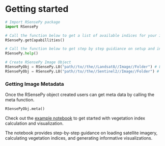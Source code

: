 # Getting started


```python
# Import RSensePy package
import RSensePy

# Call the function below to get a list of available indices for your imagery (Indices available for Landast 8/9 and Sentinel 2 imagery)
RSensePy.getCapabillities()

# Call the function below to get step by step guidiance on setup and index calaculation
RSensePy.help()

# Create RSensePy Image Object
RSensePyObj = RSensePy.L8("path//to//the//Landsat8//Image//Folder") # Landsat 8 or 9
RSensePyObj = RSensePy.L8("path//to//the//Sentinel2//Image//Folder") # Sentinel 2 image
```

### Getting Image Metadata
Once the RSensePy object created users can get meta data by calling the meta function.
```python
RSensePyObj.meta()
```

Check out the [example notebook](https://github.com/richiedlon/SoftwareDevProject/RSensePy_example.ipynb) to get started with vegetation index calculation and visualization. 

The notebook provides step-by-step guidance on loading satellite imagery, calculating vegetation indices, and generating informative visualizations.

